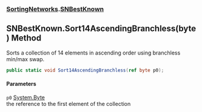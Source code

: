 ### [SortingNetworks](SortingNetworks.md 'SortingNetworks').[SNBestKnown](SortingNetworks_SNBestKnown.md 'SortingNetworks.SNBestKnown')
## SNBestKnown.Sort14AscendingBranchless(byte) Method
Sorts a collection of 14 elements in ascending order using branchless min/max swap.  
```csharp
public static void Sort14AscendingBranchless(ref byte p0);
```
#### Parameters
<a name='SortingNetworks_SNBestKnown_Sort14AscendingBranchless(byte)_p0'></a>
`p0` [System.Byte](https://docs.microsoft.com/en-us/dotnet/api/System.Byte 'System.Byte')  
the reference to the first element of the collection
  
